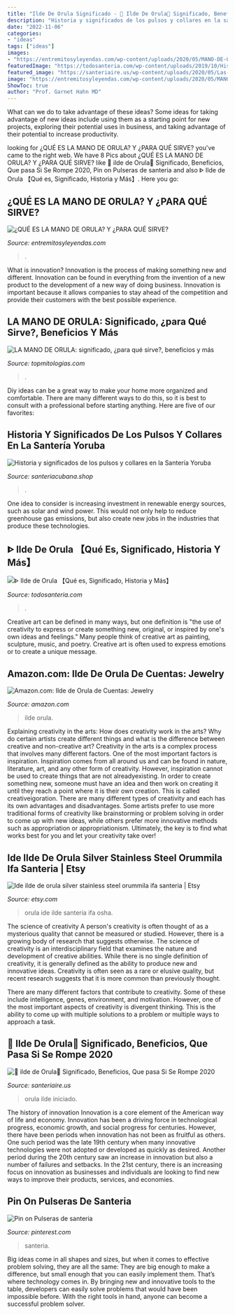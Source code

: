 ```yaml
---
title: "Ilde De Orula Significado - 🥇 Ilde De Orula🥇 Significado, Beneficios, Que Pasa Si Se Rompe 2020"
description: "Historia y significados de los pulsos y collares en la santería yoruba"
date: "2022-11-06"
categories:
- "ideas"
tags: ["ideas"]
images:
- "https://entremitosyleyendas.com/wp-content/uploads/2020/05/MANO-DE-ORULA-7-e1589938691713.jpg"
featuredImage: "https://todosanteria.com/wp-content/uploads/2019/10/Historia-de-Orula-300x171.jpg"
featured_image: "https://santeriaire.us/wp-content/uploads/2020/05/Las-15-Características-Del-Ilde-De-Orula-Que-Todo-Iniciado-Debe-Conocer-2.jpg"
image: "https://entremitosyleyendas.com/wp-content/uploads/2020/05/MANO-DE-ORULA-7-e1589938691713.jpg"
ShowToc: true
author: "Prof. Garnet Hahn MD"
---
```



What can we do to take advantage of these ideas?
Some ideas for taking advantage of new ideas include using them as a starting point for new projects, exploring their potential uses in business, and taking advantage of their potential to increase productivity.

	

		
looking for ¿QUÉ ES LA MANO DE ORULA? Y ¿PARA QUÉ SIRVE? you've came to the right web. We have 8 Pics about ¿QUÉ ES LA MANO DE ORULA? Y ¿PARA QUÉ SIRVE? like 🥇 ilde de Orula🥇 Significado, Beneficios, Que pasa Si Se Rompe 2020, Pin on Pulseras de santeria and also ᐈ Ilde de Orula 【Qué es, Significado, Historia y Más】. Here you go:
		
    
## ¿QUÉ ES LA MANO DE ORULA? Y ¿PARA QUÉ SIRVE?

<img loading=lazy src="https://entremitosyleyendas.com/wp-content/uploads/2020/05/MANO-DE-ORULA-7-e1589938691713.jpg" onerror="this.onerror=null;this.src='https://tse2.mm.bing.net/th?id=OIP.6xQEq9dgBIoZ6_cHM1Mj7AHaFq&amp;pid=15.1';" alt="¿QUÉ ES LA MANO DE ORULA? Y ¿PARA QUÉ SIRVE?">

_Source: entremitosyleyendas.com_

>. 

	

What is innovation?
Innovation is the process of making something new and different. Innovation can be found in everything from the invention of a new product to the development of a new way of doing business. Innovation is important because it allows companies to stay ahead of the competition and provide their customers with the best possible experience.

    
## LA MANO DE ORULA: Significado, ¿para Qué Sirve?, Beneficios Y Más

<img loading=lazy src="https://topmitologias.com/wp-content/uploads/2019/06/la-mano-de-orula-2-1024x1024.jpg" onerror="this.onerror=null;this.src='https://tse1.mm.bing.net/th?id=OIP.SgwPq2v7eFykBWseFHNExwHaHa&amp;pid=15.1';" alt="LA MANO DE ORULA: significado, ¿para qué sirve?, beneficios y más">

_Source: topmitologias.com_

>. 

	

Diy ideas can be a great way to make your home more organized and comfortable. There are many different ways to do this, so it is best to consult with a professional before starting anything. Here are five of our favorites: 

    
## Historia Y Significados De Los Pulsos Y Collares En La Santería Yoruba

<img loading=lazy src="https://santeriacubana.shop/wp-content/uploads/2020/09/Significado-de-los-pulsos-en-la-santeria-cubana.jpg" onerror="this.onerror=null;this.src='https://tse4.mm.bing.net/th?id=OIP.MYTTYGMmHIK5bg3UZIQT3wHaEK&amp;pid=15.1';" alt="Historia y significados de los pulsos y collares en la Santería Yoruba">

_Source: santeriacubana.shop_

>. 

	

One idea to consider is increasing investment in renewable energy sources, such as solar and wind power. This would not only help to reduce greenhouse gas emissions, but also create new jobs in the industries that produce these technologies.

    
## ᐈ Ilde De Orula 【Qué Es, Significado, Historia Y Más】

<img loading=lazy src="https://todosanteria.com/wp-content/uploads/2019/10/Historia-de-Orula-300x171.jpg" onerror="this.onerror=null;this.src='https://tse1.mm.bing.net/th?id=OIP.CzW8cuy-mhWH2jhxlqm_-AAAAA&amp;pid=15.1';" alt="ᐈ Ilde de Orula 【Qué es, Significado, Historia y Más】">

_Source: todosanteria.com_

>. 

	

Creative art can be defined in many ways, but one definition is "the use of creativity to express or create something new, original, or inspired by one's own ideas and feelings." Many people think of creative art as painting, sculpture, music, and poetry. Creative art is often used to express emotions or to create a unique message.

    
## Amazon.com: Ilde De Orula De Cuentas: Jewelry

<img loading=lazy src="https://images-na.ssl-images-amazon.com/images/I/41B0obDZoFL._SY300_QL70_.jpg" onerror="this.onerror=null;this.src='https://tse2.mm.bing.net/th?id=OIP.ZtBRAK3hVVHYReV5EKQNCwAAAA&amp;pid=15.1';" alt="Amazon.com: Ilde de Orula de Cuentas: Jewelry">

_Source: amazon.com_

>ilde orula. 

	

Explaining creativity in the arts: How does creativity work in the arts? Why do certain artists create different things and what is the difference between creative and non-creative art?
Creativity in the arts is a complex process that involves many different factors. One of the most important factors is inspiration. Inspiration comes from all around us and can be found in nature, literature, art, and any other form of creativity. However, inspiration cannot be used to create things that are not alreadyexisting. In order to create something new, someone must have an idea and then work on creating it until they reach a point where it is their own creation. This is called creativeigoration. There are many different types of creativity and each has its own advantages and disadvantages. Some artists prefer to use more traditional forms of creativity like brainstorming or problem solving in order to come up with new ideas, while others prefer more innovative methods such as appropriation or appropriationism. Ultimately, the key is to find what works best for you and let your creativity take over!

    
## Ide Ilde De Orula Silver Stainless Steel Orummila Ifa Santeria | Etsy

<img loading=lazy src="https://i.etsystatic.com/20823962/r/il/0553a3/2625900239/il_fullxfull.2625900239_b4sf.jpg" onerror="this.onerror=null;this.src='https://tse1.mm.bing.net/th?id=OIP.wmEUaxAMT3LLdWUZd-tBoQHaFj&amp;pid=15.1';" alt="Ide ilde de orula silver stainless steel orummila ifa santeria | Etsy">

_Source: etsy.com_

>orula ide ilde santeria ifa osha. 

	

The science of creativity
A person's creativity is often thought of as a mysterious quality that cannot be measured or studied. However, there is a growing body of research that suggests otherwise. The science of creativity is an interdisciplinary field that examines the nature and development of creative abilities.
While there is no single definition of creativity, it is generally defined as the ability to produce new and innovative ideas. Creativity is often seen as a rare or elusive quality, but recent research suggests that it is more common than previously thought.

There are many different factors that contribute to creativity. Some of these include intelligence, genes, environment, and motivation. However, one of the most important aspects of creativity is divergent thinking. This is the ability to come up with multiple solutions to a problem or multiple ways to approach a task.

    
## 🥇 Ilde De Orula🥇 Significado, Beneficios, Que Pasa Si Se Rompe 2020

<img loading=lazy src="https://santeriaire.us/wp-content/uploads/2020/05/Las-15-Características-Del-Ilde-De-Orula-Que-Todo-Iniciado-Debe-Conocer-2.jpg" onerror="this.onerror=null;this.src='https://tse4.mm.bing.net/th?id=OIP.LiyUU0mdJKXLWCBR5B2geQHaFN&amp;pid=15.1';" alt="🥇 ilde de Orula🥇 Significado, Beneficios, Que pasa Si Se Rompe 2020">

_Source: santeriaire.us_

>orula ilde iniciado. 

	

The history of innovation
Innovation is a core element of the American way of life and economy. Innovation has been a driving force in technological progress, economic growth, and social progress for centuries. However, there have been periods when innovation has not been as fruitful as others. One such period was the late 19th century when many innovative technologies were not adopted or developed as quickly as desired. Another period during the 20th century saw an increase in innovation but also a number of failures and setbacks. In the 21st century, there is an increasing focus on innovation as businesses and individuals are looking to find new ways to improve their products, services, and economies.

    
## Pin On Pulseras De Santeria

<img loading=lazy src="https://i.pinimg.com/736x/27/aa/bd/27aabd7cfd030d44d5b14aac1656d41b.jpg" onerror="this.onerror=null;this.src='https://tse3.mm.bing.net/th?id=OIP.0-Grh_sqO4yo4vNlwGZMGAHaJ3&amp;pid=15.1';" alt="Pin on Pulseras de santeria">

_Source: pinterest.com_

>santeria. 

	

Big ideas come in all shapes and sizes, but when it comes to effective problem solving, they are all the same: They are big enough to make a difference, but small enough that you can easily implement them. That’s where technology comes in. By bringing new and innovative tools to the table, developers can easily solve problems that would have been impossible before. With the right tools in hand, anyone can become a successful problem solver.

